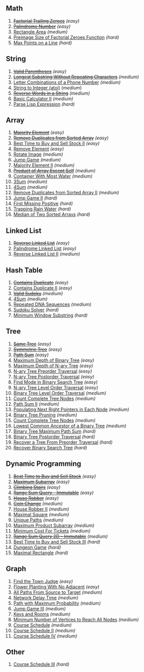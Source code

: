 
## Math
1. [~~Factorial Trailing Zeroes~~](https://leetcode.com/problems/factorial-trailing-zeroes/) *(easy)*
1. [~~Palindrome Number~~](https://leetcode.com/problems/palindrome-number/) *(easy)*
1. [Rectangle Area](https://leetcode.com/problems/rectangle-area/) *(medium)*
1. [Preimage Size of Factorial Zeroes Function](https://leetcode.com/problems/preimage-size-of-factorial-zeroes-function/) *(hard)*
1. [Max Points on a Line](https://leetcode.com/problems/max-points-on-a-line/) *(hard)*

## String
1. [~~Valid Parentheses~~](https://leetcode.com/problems/valid-parentheses/) *(easy)*
1. [~~Longest Substring Without Repeating Characters~~](https://leetcode.com/problems/longest-substring-without-repeating-characters/submissions/) *(medium)*
1. [Letter Combinations of a Phone Number](https://leetcode.com/problems/letter-combinations-of-a-phone-number/) *(medium)*
1. [String to Integer (atoi)](https://leetcode.com/problems/string-to-integer-atoi/) (*medium*)
1. [~~Reverse Words in a String~~](https://leetcode.com/problems/reverse-words-in-a-string/) *(medium)*
1. [Basic Calculator II](https://leetcode.com/problems/basic-calculator-ii/) *(medium)*
1. [Parse Lisp Expression](https://leetcode.com/problems/parse-lisp-expression/) *(hard)*

## Array
1. [~~Majority Element~~](https://leetcode.com/problems/majority-element/) *(easy)*
1. [~~Remove Duplicates from Sorted Array~~](https://leetcode.com/problems/remove-duplicates-from-sorted-array/) *(easy)*
1. [Best Time to Buy and Sell Stock II](https://leetcode.com/problems/best-time-to-buy-and-sell-stock-ii/) *(easy)*
1. [Remove Element](https://leetcode.com/problems/remove-element/) *(easy)*
1. [Rotate Image](https://leetcode.com/problems/rotate-image/) *(medium)*
1. [Jump Game](https://leetcode.com/problems/jump-game/) *(medium)*
1. [Majority Element II](https://leetcode.com/problems/majority-element-ii/) *(medium)*
1. [~~Product of Array Except Self~~](https://leetcode.com/problems/product-of-array-except-self/) *(medium)*
1. [Container With Most Water](https://leetcode.com/problems/container-with-most-water/) *(medium)*
1. [3Sum](https://leetcode.com/problems/3sum/) *(medium)*
1. [4Sum](https://leetcode.com/problems/4sum/) *(medium)*
1. [Remove Duplicates from Sorted Array II](https://leetcode.com/problems/remove-duplicates-from-sorted-array-ii/) *(medium)*
1. [Jump Game II](https://leetcode.com/problems/jump-game-ii/) *(hard)*
1. [First Missing Positive](https://leetcode.com/problems/first-missing-positive/) *(hard)*
1. [Trapping Rain Water](https://leetcode.com/problems/trapping-rain-water/) *(hard)*
1. [Median of Two Sorted Arrays](https://leetcode.com/problems/median-of-two-sorted-arrays/) *(hard)*

## Linked List
1. [~~Reverse Linked List~~](https://leetcode.com/problems/reverse-linked-list/) *(easy)*
1. [Palindrome Linked List](https://leetcode.com/problems/palindrome-linked-list/) *(easy)*
1. [Reverse Linked List II](https://leetcode.com/problems/reverse-linked-list-ii/) *(medium)*

## Hash Table
1. [~~Contains Duplicate~~](https://leetcode.com/problems/contains-duplicate/) *(easy)*
1. [Contains Duplicate II](https://leetcode.com/problems/contains-duplicate-ii/) *(easy)*
1. [~~Valid Sudoku~~](https://leetcode.com/problems/valid-sudoku/) *(medium)*
1. [4Sum](https://leetcode.com/problems/4sum/) *(medium)*
1. [Repeated DNA Sequences](https://leetcode.com/problems/repeated-dna-sequences/) *(medium)*
1. [Sudoku Solver](https://leetcode.com/problems/sudoku-solver/) *(hard)*
1. [Minimum Window Substring](https://leetcode.com/problems/minimum-window-substring/) *(hard)*

## Tree
1. [~~Same Tree~~](https://leetcode.com/problems/same-tree/) *(easy)*
1. [~~Symmetric Tree~~](https://leetcode.com/problems/symmetric-tree/) *(easy)*
1. [~~Path Sum~~](https://leetcode.com/problems/path-sum/) *(easy)*
1. [Maximum Depth of Binary Tree](https://leetcode.com/problems/maximum-depth-of-binary-tree/) *(easy)*
1. [Maximum Depth of N-ary Tree](https://leetcode.com/problems/maximum-depth-of-n-ary-tree/) *(easy)*
1. [N-ary Tree Preorder Traversal](https://leetcode.com/problems/n-ary-tree-preorder-traversal/) *(easy)*
1. [N-ary Tree Postorder Traversal](https://leetcode.com/problems/n-ary-tree-postorder-traversal/) *(easy)*
1. [Find Mode in Binary Search Tree](https://leetcode.com/problems/find-mode-in-binary-search-tree/) *(easy)*
1. [N-ary Tree Level Order Traversal](https://leetcode.com/problems/n-ary-tree-level-order-traversal/) *(easy)*
1. [Binary Tree Level Order Traversal](https://leetcode.com/problems/binary-tree-level-order-traversal/) *(medium)*
1. [Count Complete Tree Nodes](https://leetcode.com/problems/count-complete-tree-nodes/) *(medium)*
1. [Path Sum II](https://leetcode.com/problems/path-sum-ii/) *(medium)*
1. [Populating Next Right Pointers in Each Node](https://leetcode.com/problems/populating-next-right-pointers-in-each-node/) *(medium)*
1. [Binary Tree Pruning](https://leetcode.com/problems/binary-tree-pruning/) *(medium)*
1. [Count Complete Tree Nodes](https://leetcode.com/problems/count-complete-tree-nodes/) *(medium)*
1. [Lowest Common Ancestor of a Binary Tree](https://leetcode.com/problems/lowest-common-ancestor-of-a-binary-tree/) *(medium)*
1. [Binary Tree Maximum Path Sum](https://leetcode.com/problems/binary-tree-maximum-path-sum/) *(hard)*
1. [Binary Tree Postorder Traversal](https://leetcode.com/problems/binary-tree-postorder-traversal/) *(hard)*
1. [Recover a Tree From Preorder Traversal](https://leetcode.com/problems/recover-a-tree-from-preorder-traversal/) *(hard)*
1. [Recover Binary Search Tree](https://leetcode.com/problems/recover-binary-search-tree/) *(hard)*

## Dynamic Programming
1. [~~Best Time to Buy and Sell Stock~~](https://leetcode.com/problems/best-time-to-buy-and-sell-stock/) *(easy)*
1. [~~Maximum Subarray~~](https://leetcode.com/problems/maximum-subarray/) *(easy)*
1. [~~Climbing Stairs~~](https://leetcode.com/problems/climbing-stairs/submissions/) *(easy)*
1. [~~Range Sum Query - Immutable~~](https://leetcode.com/problems/range-sum-query-immutable/) *(easy)*
1. [~~House Robber~~](https://leetcode.com/problems/house-robber/submissions/) *(easy)*
1. [~~Coin Change~~](https://leetcode.com/problems/coin-change/) *(medium)*
1. [House Robber II](https://leetcode.com/problems/house-robber-ii/) *(medium)*
1. [Maximal Square](https://leetcode.com/problems/maximal-square/) *(medium)*
1. [Unique Paths](https://leetcode.com/problems/unique-paths/) *(medium)*
1. [Maximum Product Subarray](https://leetcode.com/problems/maximum-product-subarray/) *(medium)*
1. [Minimum Cost For Tickets](https://leetcode.com/problems/minimum-cost-for-tickets/) *(medium)*
1. [~~Range Sum Query 2D - Immutable~~](https://leetcode.com/problems/range-sum-query-2d-immutable/) *(medium)*
1. [Best Time to Buy and Sell Stock III](https://leetcode.com/problems/best-time-to-buy-and-sell-stock-iii/) *(hard)*
1. [Dungeon Game](https://leetcode.com/problems/dungeon-game/) *(hard)*
1. [Maximal Rectangle](https://leetcode.com/problems/maximal-rectangle/) *(hard)*

## Graph
1. [Find the Town Judge](https://leetcode.com/problems/find-the-town-judge/) *(easy)*
1. [Flower Planting With No Adjacent](https://leetcode.com/problems/flower-planting-with-no-adjacent/) *(easy)*
1. [All Paths From Source to Target](https://leetcode.com/problems/all-paths-from-source-to-target/) *(medium)*
1. [Network Delay Time](https://leetcode.com/problems/network-delay-time/) *(medium)*
1. [Path with Maximum Probability](https://leetcode.com/problems/path-with-maximum-probability/) *(medium)*
1. [Jump Game III](https://leetcode.com/problems/jump-game-iii/) *(medium)*
1. [Keys and Rooms](https://leetcode.com/problems/keys-and-rooms/) *(medium)*
1. [Minimum Number of Vertices to Reach All Nodes](https://leetcode.com/problems/minimum-number-of-vertices-to-reach-all-nodes/) *(medium)*
1. [Course Schedule](https://leetcode.com/problems/course-schedule/) *(medium)*
1. [Course Schedule II](https://leetcode.com/problems/course-schedule-ii/) *(medium)*
1. [Course Schedule IV](https://leetcode.com/problems/course-schedule-iv/) *(medium)*

## Other
1. [Course Schedule III](https://leetcode.com/problems/course-schedule-iii/) *(hard)*
